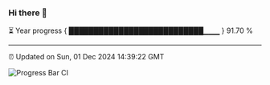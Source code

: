 ### Hi there 👋

⏳ Year progress { ███████████████████████████▁▁▁ } 91.70 %

---

⏰ Updated on Sun, 01 Dec 2024 14:39:22 GMT

![Progress Bar CI](https://github.com/IshwaranRudhara/GIT-ACTION/workflows/Progress%20Bar%20CI/badge.svg)
